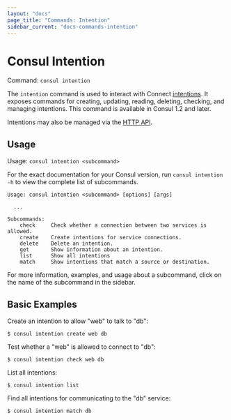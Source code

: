 ```yaml
---
layout: "docs"
page_title: "Commands: Intention"
sidebar_current: "docs-commands-intention"
---
```


# Consul Intention

Command: `consul intention`

The `intention` command is used to interact with Connect
[intentions](/docs/connect/intentions.html). It exposes commands for
creating, updating, reading, deleting, checking, and managing intentions.
This command is available in Consul 1.2 and later.

Intentions may also be managed via the [HTTP API](/api/connect/intentions.html).

## Usage

Usage: `consul intention <subcommand>`

For the exact documentation for your Consul version, run `consul intention -h` to view
the complete list of subcommands.

```text
Usage: consul intention <subcommand> [options] [args]

  ...

Subcommands:
    check     Check whether a connection between two services is allowed.
    create    Create intentions for service connections.
    delete    Delete an intention.
    get       Show information about an intention.
    list      Show all intentions
    match     Show intentions that match a source or destination.
```

For more information, examples, and usage about a subcommand, click on the name
of the subcommand in the sidebar.

## Basic Examples

Create an intention to allow "web" to talk to "db":

    $ consul intention create web db

Test whether a "web" is allowed to connect to "db":

    $ consul intention check web db

List all intentions:

    $ consul intention list

Find all intentions for communicating to the "db" service:

    $ consul intention match db


